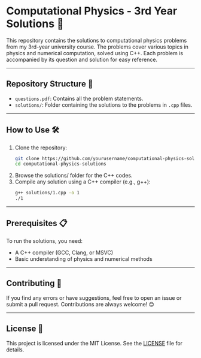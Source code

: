 # Computational Physics - 3rd Year Solutions 🚀

This repository contains the solutions to computational physics problems from my 3rd-year university course. The problems cover various topics in physics and numerical computation, solved using C++. Each problem is accompanied by its question and solution for easy reference.

---

## Repository Structure 📂

- `questions.pdf`: Contains all the problem statements.
- `solutions/`: Folder containing the solutions to the problems in `.cpp` files.

---

## How to Use 🛠️

1. Clone the repository:
   ```bash
   git clone https://github.com/yourusername/computational-physics-solutions.git
   cd computational-physics-solutions
2.	Browse the solutions/ folder for the C++ codes.
3.	Compile any solution using a C++ compiler (e.g., g++):
    ```bash
    g++ solutions/1.cpp -o 1
    ./1


---


## Prerequisites 📋

To run the solutions, you need:
- A C++ compiler (GCC, Clang, or MSVC)
- Basic understanding of physics and numerical methods


---


## Contributing 🤝

If you find any errors or have suggestions, feel free to open an issue or submit a pull request. Contributions are always welcome! 😊


---


## License 📜

This project is licensed under the MIT License. See the [LICENSE](https://github.com/Durjay-Dhali/3rd-year-computational-physics?tab=License-1-ov-file) file for details.
